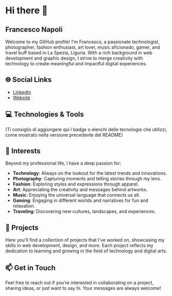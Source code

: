 # Hi there 👋

## Francesco Napoli

Welcome to my GitHub profile! I'm Francesco, a passionate technologist, photographer, fashion enthusiast, art lover, music aficionado, gamer, and travel buff based in La Spezia, Liguria. With a rich background in web development and graphic design, I strive to merge creativity with technology to create meaningful and impactful digital experiences.

## 🌐 Social Links

- [LinkedIn](https://www.linkedin.com/in/francesco-napoli/)
- [Website](https://www.francesco-napoli.it/)

## 💻 Technologies & Tools

(Ti consiglio di aggiungere qui i badge o elenchi delle tecnologie che utilizzi, come mostrato nella versione precedente del README)

## 📸 Interests

Beyond my professional life, I have a deep passion for:

- **Technology**: Always on the lookout for the latest trends and innovations.
- **Photography**: Capturing moments and telling stories through my lens.
- **Fashion**: Exploring styles and expressions through apparel.
- **Art**: Appreciating the creativity and messages behind artworks.
- **Music**: Enjoying the universal language that connects us all.
- **Gaming**: Engaging in different worlds and narratives for fun and relaxation.
- **Traveling**: Discovering new cultures, landscapes, and experiences.

## 🚀 Projects

Here you'll find a collection of projects that I've worked on, showcasing my skills in web development, design, and more. Each project reflects my dedication to learning and growing in the field of technology and digital arts.

## 📫 Get in Touch

Feel free to reach out if you're interested in collaborating on a project, sharing ideas, or just want to say hi. Your messages are always welcome!
